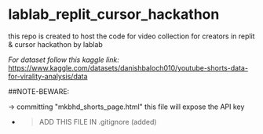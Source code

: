 # lablab_replit_cursor_hackathon
this repo is created to host the code for video collection for creators in replit &amp; cursor hackathon by lablab

*For dataset follow this kaggle link:* https://www.kaggle.com/datasets/danishbaloch010/youtube-shorts-data-for-virality-analysis/data

##NOTE-BEWARE:

-> committing "mkbhd_shorts_page.html" this file will expose the API key
- > ADD THIS FILE IN .gitignore (added)
